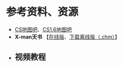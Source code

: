# 参考资料、资源
- [CS地图吧](https://tieba.baidu.com/f?kw=cs%E5%9C%B0%E5%9B%BE&ie=utf-8)、[CS1.6地图吧](https://tieba.baidu.com/f?ie=utf-8&kw=cs1.6%E5%9C%B0%E5%9B%BE)
- **X-man天书** 【[在线版](https://lotc.cc/xman/%E5%8F%8D%E6%81%90%E7%B2%BE%E8%8B%B1%E5%9C%B0%E5%9B%BE%E5%88%B6%E4%BD%9C%E5%AE%9D%E5%85%B8.htm)、[下载离线版（.chm）](resources/X-man天书.chm ':ignore')】
- 视频教程
  - 
